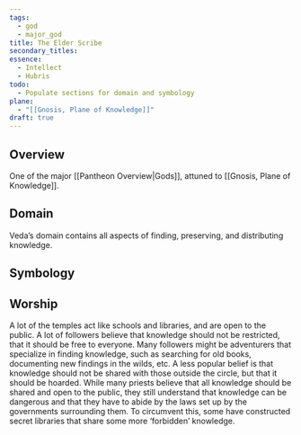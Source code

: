 ```yaml
---
tags:
  - god
  - major_god
title: The Elder Scribe
secondary_titles: 
essence:
  - Intellect
  - Hubris
todo:
  - Populate sections for domain and symbology
plane:
  - "[[Gnosis, Plane of Knowledge]]"
draft: true
---
```

## Overview
One of the major [[Pantheon Overview|Gods]], attuned to [[Gnosis, Plane of Knowledge]].
## Domain
Veda’s domain contains all aspects of finding, preserving, and distributing knowledge.
## Symbology

## Worship
A lot of the temples act like schools and libraries, and are open to the public. A lot of followers believe that knowledge should not be restricted, that it should be free to everyone. Many followers might be adventurers that specialize in finding knowledge, such as searching for old books, documenting new findings in the wilds, etc. A less popular belief is that knowledge should not be shared with those outside the circle, but that it should be hoarded. While many priests believe that all knowledge should be shared and open to the public, they still understand that knowledge can be dangerous and that they have to abide by the laws set up by the governments surrounding them. To circumvent this, some have constructed secret libraries that share some more ‘forbidden’ knowledge.